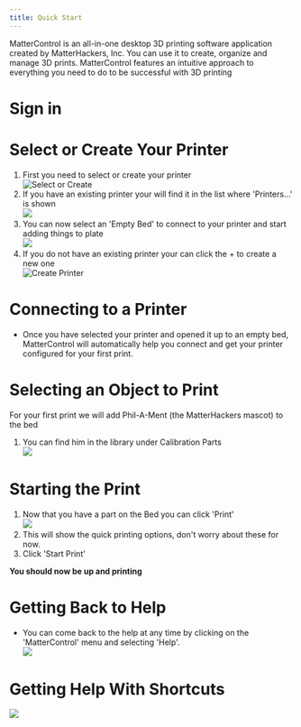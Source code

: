 ```yaml
---
title: Quick Start
---
```

MatterControl is an all-in-one desktop 3D printing software application created by MatterHackers, Inc. You can use it to create, organize and manage 3D prints. MatterControl features an intuitive approach to everything you need to do to be successful with 3D printing

# Sign in

# Select or Create Your Printer

1. First you need to select or create your printer  
![Select or Create](https://lh3.googleusercontent.com/lJtDqeg8jCpQi6FPATD1KgkcZ41BKkKu_IRGTPXHZvWsqYIOCOQ-cz3Hkd4dCwQgnzwq03y_JwkQHkmSewmppbOcGw)
1. If you have an existing printer your will find it in the list where 'Printers...' is shown  
![](https://lh3.googleusercontent.com/TYWVZWUBExKkJ634Gc8G_FWr1FVKUDg81-M0nrgnq9HhcJNaDnKC5cKvZFqlU3P3Jc8BVlArLHfrdYffgt5koqV1)
1. You can now select an 'Empty Bed' to connect to your printer and start adding things to plate  
![](https://lh3.googleusercontent.com/jJTx0uZ1a3q7BIvKQLpV2cy5fJuqetsqPKyD7K0UItqIjPRpmiSLF5YwLv2boadPhrApwiag3TUz3RU730iusQ1YUZc)
1. If you do not have an existing printer your can click the + to create a new one  
![Create Printer](https://lh3.googleusercontent.com/DcR9UMCS4RogMXP4XQIitYOkddLmZIy9DJzVSFDrUuJvJuxXonTgoA2AzNlQYgr1BO3-q-gcE4F2Q_VzQMbSznsNJA)

# Connecting to a Printer

* Once you have selected your printer and opened it up to an empty bed, MatterControl will automatically help you connect and get your printer configured for your first print.

# Selecting an Object to Print

For your first print we will add Phil-A-Ment (the MatterHackers mascot) to the bed

1. You can find him in the library under Calibration Parts  
![](https://lh3.googleusercontent.com/ezo7-PcZ0c-YIf6TJ8vIY81rzA2acEdu3AqcaXp_QcQugy15jylf0uawMLD-CI1kx04n0OoXnmgzGMf6_0lWTyFSh1I)

# Starting the Print

1. Now that you have a part on the Bed you can click 'Print'  
   ![](https://lh3.googleusercontent.com/AeiAfIESQFalLMGEDdQuayP2X3nhC5naYFq-siwI2aJHnaFPqNfmjGPvkAltslrpjpGmcEB7AQs2q-_TN0iomkD9)
1. This will show the quick printing options, don't worry about these for now.
1. Click 'Start Print'

**You should now be up and printing**

# Getting Back to Help

* You can come back to the help at any time by clicking on the 'MatterControl' menu and selecting 'Help'.  
  ![](https://lh3.googleusercontent.com/QrO213jp2jIfd4O3OrkWjIjkhMyCSMWjtQ-OXK6PWdSkxVy9f_NKbu8-BiyR-tryrXrztcL4yJ4MNSO2i7V7fhT43zI)

# Getting Help With Shortcuts

![](https://lh3.googleusercontent.com/a8VOYBD4JJW97S0tVWPLxzhy5CtRCwi74XC_BVEV4LSn1K9xwCMDO9DVDsjJzmImRxqKkNCCkTFUmWOnMwJ3GtVBKA)
  